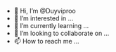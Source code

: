 - 👋 Hi, I’m @Duyviproo
- 👀 I’m interested in ...
- 🌱 I’m currently learning ...
- 💞️ I’m looking to collaborate on ...
- 📫 How to reach me ...

<!---
Duyviproo/Duyviproo is a ✨ special ✨ repository because its `README.md` (this file) appears on your GitHub profile.
You can click the Preview link to take a look at your changes.
--->
